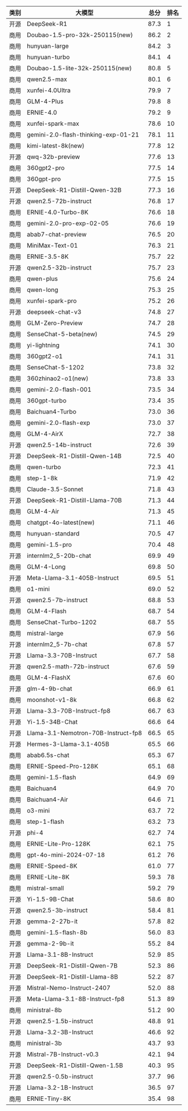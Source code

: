 
| 类别 | 大模型                         | 总分  | 排名 |
|-----|------------------------------|------|----|
|开源|DeepSeek-R1|87.3|1|
|商用|Doubao-1.5-pro-32k-250115(new)|86.2|2|
|商用|hunyuan-large|84.2|3|
|商用|hunyuan-turbo|84.1|4|
|商用|Doubao-1.5-lite-32k-250115(new)|80.8|5|
|商用|qwen2.5-max|80.1|6|
|商用|xunfei-4.0Ultra|79.9|7|
|商用|GLM-4-Plus|79.8|8|
|商用|ERNIE-4.0|79.2|9|
|商用|xunfei-spark-max|78.6|10|
|商用|gemini-2.0-flash-thinking-exp-01-21|78.1|11|
|商用|kimi-latest-8k(new)|77.8|12|
|开源|qwq-32b-preview|77.6|13|
|商用|360gpt2-pro|77.5|14|
|商用|360gpt-pro|77.5|15|
|开源|DeepSeek-R1-Distill-Qwen-32B|77.3|16|
|开源|qwen2.5-72b-instruct|76.8|17|
|商用|ERNIE-4.0-Turbo-8K|76.6|18|
|商用|gemini-2.0-pro-exp-02-05|76.6|19|
|商用|abab7-chat-preview|76.5|20|
|商用|MiniMax-Text-01|76.3|21|
|商用|ERNIE-3.5-8K|75.7|22|
|开源|qwen2.5-32b-instruct|75.7|23|
|商用|qwen-plus|75.6|24|
|商用|qwen-long|75.3|25|
|商用|xunfei-spark-pro|75.2|26|
|开源|deepseek-chat-v3|74.8|27|
|商用|GLM-Zero-Preview|74.7|28|
|商用|SenseChat-5-beta(new)|74.5|29|
|商用|yi-lightning|74.1|30|
|商用|360gpt2-o1|74.1|31|
|商用|SenseChat-5-1202|73.8|32|
|商用|360zhinao2-o1(new)|73.8|33|
|商用|gemini-2.0-flash-001|73.5|34|
|商用|360gpt-turbo|73.4|35|
|商用|Baichuan4-Turbo|73.0|36|
|商用|gemini-2.0-flash-exp|73.0|37|
|商用|GLM-4-AirX|72.7|38|
|开源|qwen2.5-14b-instruct|72.6|39|
|开源|DeepSeek-R1-Distill-Qwen-14B|72.5|40|
|商用|qwen-turbo|72.3|41|
|商用|step-1-8k|71.9|42|
|商用|Claude-3.5-Sonnet|71.8|43|
|开源|DeepSeek-R1-Distill-Llama-70B|71.3|44|
|商用|GLM-4-Air|71.3|45|
|商用|chatgpt-4o-latest(new)|71.1|46|
|商用|hunyuan-standard|70.5|47|
|商用|gemini-1.5-pro|70.4|48|
|开源|internlm2_5-20b-chat|69.9|49|
|商用|GLM-4-Long|69.8|50|
|开源|Meta-Llama-3.1-405B-Instruct|69.5|51|
|商用|o1-mini|69.0|52|
|开源|qwen2.5-7b-instruct|68.8|53|
|商用|GLM-4-Flash|68.7|54|
|商用|SenseChat-Turbo-1202|68.7|55|
|商用|mistral-large|67.9|56|
|开源|internlm2_5-7b-chat|67.8|57|
|开源|Llama-3.3-70B-Instruct|67.7|58|
|开源|qwen2.5-math-72b-instruct|67.6|59|
|商用|GLM-4-FlashX|67.6|60|
|开源|glm-4-9b-chat|66.9|61|
|商用|moonshot-v1-8k|66.8|62|
|开源|Llama-3.3-70B-Instruct-fp8|66.7|63|
|开源|Yi-1.5-34B-Chat|66.6|64|
|开源|Llama-3.1-Nemotron-70B-Instruct-fp8|66.5|65|
|开源|Hermes-3-Llama-3.1-405B|65.5|66|
|商用|abab6.5s-chat|65.3|67|
|商用|ERNIE-Speed-Pro-128K|65.1|68|
|商用|gemini-1.5-flash|64.9|69|
|商用|Baichuan4|64.9|70|
|商用|Baichuan4-Air|64.6|71|
|商用|o3-mini|63.7|72|
|商用|step-1-flash|63.2|73|
|开源|phi-4|62.7|74|
|商用|ERNIE-Lite-Pro-128K|62.1|75|
|商用|gpt-4o-mini-2024-07-18|61.2|76|
|商用|ERNIE-Speed-8K|61.0|77|
|商用|ERNIE-Lite-8K|59.3|78|
|商用|mistral-small|59.2|79|
|开源|Yi-1.5-9B-Chat|58.6|80|
|开源|qwen2.5-3b-instruct|58.4|81|
|开源|gemma-2-27b-it|57.8|82|
|商用|gemini-1.5-flash-8b|56.0|83|
|开源|gemma-2-9b-it|55.2|84|
|开源|Llama-3.1-8B-Instruct|52.9|85|
|开源|DeepSeek-R1-Distill-Qwen-7B|52.3|86|
|开源|DeepSeek-R1-Distill-Llama-8B|52.2|87|
|开源|Mistral-Nemo-Instruct-2407|52.0|88|
|开源|Meta-Llama-3.1-8B-Instruct-fp8|51.3|89|
|商用|ministral-8b|51.2|90|
|开源|qwen2.5-1.5b-instruct|48.8|91|
|开源|Llama-3.2-3B-Instruct|46.6|92|
|商用|ministral-3b|43.7|93|
|开源|Mistral-7B-Instruct-v0.3|42.1|94|
|开源|DeepSeek-R1-Distill-Qwen-1.5B|40.3|95|
|开源|qwen2.5-0.5b-instruct|37.7|96|
|开源|Llama-3.2-1B-Instruct|36.5|97|
|商用|ERNIE-Tiny-8K|35.4|98|

